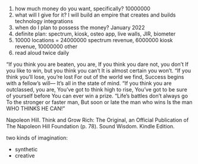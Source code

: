 1. how much money do you want, specifically?  10000000
2. what will I give for it?  I will build an empire that creates and builds technology integrations
3. when do I plan to possess the money?  January 2022
4. definite plan: spectrum, kiosk, osteo app, live walls, JIR, biometer
5. 10000 locations = 24000000 spectrum revenue, 6000000 kiosk revenue, 10000000 other
6. read aloud twice daily


“If you think you are beaten, you are, If you think you dare not, you don’t If you like to win, but you think you can’t It is almost certain you won’t. “If you think you’ll lose, you’re lost For out of the world we find, Success begins with a fellow’s will— It’s all in the state of mind. “If you think you are outclassed, you are, You’ve got to think high to rise, You’ve got to be sure of yourself before You can ever win a prize.
“Life’s battles don’t always go To the stronger or faster man, But soon or late the man who wins Is the man WHO THINKS HE CAN!”

Napoleon Hill. Think and Grow Rich: The Original, an Official Publication of The Napoleon Hill Foundation (p. 78). Sound Wisdom. Kindle Edition. 

two kinds of imagination:
- synthetic
- creative
